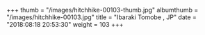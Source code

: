 +++
thumb = "/images/hitchhike-00103-thumb.jpg"
albumthumb = "/images/hitchhike-00103.jpg"
title = "Ibaraki Tomobe , JP"
date = "2018:08:18 20:53:30"
weight = 103
+++
